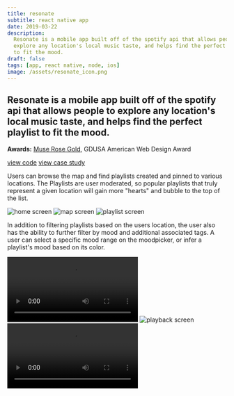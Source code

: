 ```yaml
---
title: resonate
subtitle: react native app
date: 2019-03-22
description:
  Resonate is a mobile app built off of the spotify api that allows people to
  explore any location's local music taste, and helps find the perfect playlist
  to fit the mood.
draft: false
tags: [app, react native, node, ios]
image: /assets/resonate_icon.png
---
```


## Resonate is a mobile app built off of the spotify api that allows people to explore any location's local music taste, and helps find the perfect playlist to fit the mood.

**Awards:** [Muse Rose Gold](https://museaward.com/winner-info.php?id=2275),
GDUSA American Web Design Award

[view code](https://github.com/wwwApp/resonate)
[view case study](/journal/resonate/)

Users can browse the map and find playlists created and pinned to various
locations. The Playlists are user moderated, so popular playlists that truly
represent a given location will gain more "hearts" and bubble to the top of the
list.

![home screen](/assets/resonate_home.png)
![map screen](/assets/resonate_map.png)
![playlist screen](/assets/resonate_playlist.png)

In addition to filtering playlists based on the users location, the user also
has the ability to further filter by mood and additional associated tags. A user
can select a specific mood range on the moodpicker, or infer a playlist's mood
based on its color.

![home screen](/assets/resonate_track-stack.mp4)
![playback screen](/assets/resonate_playback.png)
![playlist screen](/assets/resonate_mood-picker.mp4)
